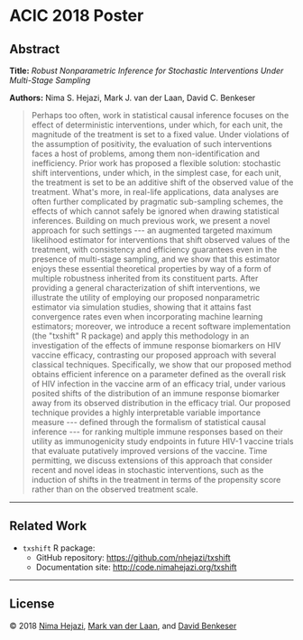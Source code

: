 # ACIC 2018 Poster

## Abstract

**Title:** _Robust Nonparametric Inference for Stochastic Interventions Under
Multi-Stage Sampling_

**Authors:** Nima S. Hejazi, Mark J. van der Laan, David C. Benkeser

> Perhaps too often, work in statistical causal inference focuses on the effect
> of deterministic interventions, under which, for each unit, the magnitude of
> the treatment is set to a fixed value. Under violations of the assumption of
> positivity, the evaluation of such interventions faces a host of problems,
> among them non-identification and inefficiency. Prior work has proposed a
> flexible solution: stochastic shift interventions, under which, in the
> simplest case, for each unit, the treatment is set to be an additive shift of
> the observed value of the treatment. What's more, in real-life applications,
> data analyses are often further complicated by pragmatic sub-sampling schemes,
> the effects of which cannot safely be ignored when drawing statistical
> inferences. Building on much previous work, we present a novel approach for
> such settings --- an augmented targeted maximum likelihood estimator for
> interventions that shift observed values of the treatment, with consistency
> and efficiency guarantees even in the presence of multi-stage sampling, and we
> show that this estimator enjoys these essential theoretical properties by way
> of a form of multiple robustness inherited from its constituent parts. After
> providing a general characterization of shift interventions, we illustrate the
> utility of employing our proposed nonparametric estimator via simulation
> studies, showing that it attains fast convergence rates even when
> incorporating machine learning estimators; moreover, we introduce a recent
> software implementation (the "txshift" R package) and apply this methodology
> in an investigation of the effects of immune response biomarkers on HIV
> vaccine efficacy, contrasting our proposed approach with several classical
> techniques. Specifically, we show that our proposed method obtains efficient
> inference on a parameter defined as the overall risk of HIV infection in the
> vaccine arm of an efficacy trial, under various posited shifts of the
> distribution of an immune response biomarker away from its observed
> distribution in the efficacy trial. Our proposed technique provides a highly
> interpretable variable importance measure --- defined through the formalism of
> statistical causal inference --- for ranking multiple immune responses based
> on their utility as immunogenicity study endpoints in future HIV-1 vaccine
> trials that evaluate putatively improved versions of the vaccine. Time
> permitting, we discuss extensions of this approach that consider recent and
> novel ideas in stochastic interventions, such as the induction of shifts in
> the treatment in terms of the propensity score rather than on the observed
> treatment scale.

---

## Related Work

* `txshift` R package:
   * GitHub repository: https://github.com/nhejazi/txshift
   * Documentation site: http://code.nimahejazi.org/txshift

---

## License

&copy; 2018 [Nima Hejazi](https://statistics.berkeley.edu/~nhejazi), [Mark van
der Laan](https://vanderlaan-lab.org), and [David
Benkeser](https://www.benkeserstatistics.com/)

